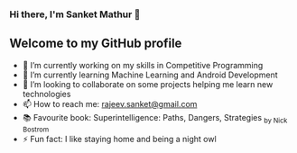### Hi there, I'm Sanket Mathur 👋
## Welcome to my GitHub profile

<!-- Basic Introduction -->
- 🔭 I’m currently working on my skills in Competitive Programming
- 🌱 I’m currently learning Machine Learning and Android Development 
- 👯 I’m looking to collaborate on some projects helping me learn new technologies
- 📫 How to reach me: rajeev.sanket@gmail.com
- 📚 Favourite book: Superintelligence: Paths, Dangers, Strategies <sub>by Nick Bostrom</sub>
- ⚡ Fun fact: I like staying home and being a night owl